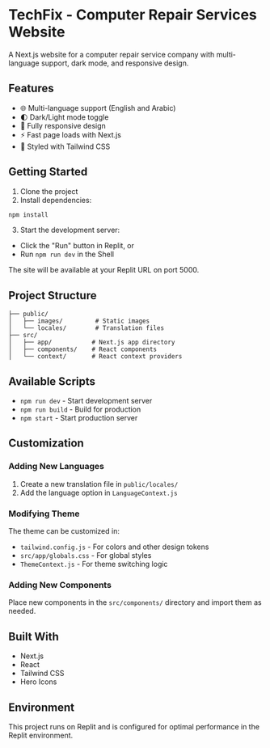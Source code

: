 
# TechFix - Computer Repair Services Website

A Next.js website for a computer repair service company with multi-language support, dark mode, and responsive design.

## Features

- 🌐 Multi-language support (English and Arabic)
- 🌓 Dark/Light mode toggle
- 📱 Fully responsive design
- ⚡ Fast page loads with Next.js
- 🎨 Styled with Tailwind CSS

## Getting Started

1. Clone the project 
2. Install dependencies:
```bash
npm install
```
3. Start the development server:
- Click the "Run" button in Replit, or
- Run `npm run dev` in the Shell

The site will be available at your Replit URL on port 5000.

## Project Structure

```
├── public/
│   ├── images/         # Static images
│   └── locales/        # Translation files
├── src/
│   ├── app/           # Next.js app directory
│   ├── components/    # React components
│   └── context/       # React context providers
```

## Available Scripts

- `npm run dev` - Start development server
- `npm run build` - Build for production
- `npm start` - Start production server

## Customization

### Adding New Languages

1. Create a new translation file in `public/locales/`
2. Add the language option in `LanguageContext.js`

### Modifying Theme

The theme can be customized in:
- `tailwind.config.js` - For colors and other design tokens
- `src/app/globals.css` - For global styles
- `ThemeContext.js` - For theme switching logic

### Adding New Components

Place new components in the `src/components/` directory and import them as needed.

## Built With

- Next.js
- React
- Tailwind CSS
- Hero Icons

## Environment

This project runs on Replit and is configured for optimal performance in the Replit environment.
